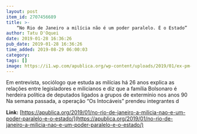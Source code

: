 ```yaml
---
layout: post
item_id: 2707456689
title: >-
    “No Rio de Janeiro a milícia não é um poder paralelo. É o Estado”
author: Tatu D'Oquei
date: 2019-01-28 16:36:26
pub_date: 2019-01-28 16:36:26
time_added: 2019-08-29 06:00:03
category: 
tags: []
image: https://i1.wp.com/apublica.org/wp-content/uploads/2019/01/ex-pm-estava-preso-quando-foi-homenageado-por-flavio-bolsonaro.jpg?fit=1110%2C550&ssl=1
---
```


Em entrevista, sociólogo que estuda as milícias há 26 anos explica as relações entre legisladores e milicianos e diz que a família Bolsonaro é herdeira política de deputados ligados a grupos de extermínio nos anos 90 Na semana passada, a operação “Os Intocáveis” prendeu integrantes d

**Link:** [https://apublica.org/2019/01/no-rio-de-janeiro-a-milicia-nao-e-um-poder-paralelo-e-o-estado/](https://apublica.org/2019/01/no-rio-de-janeiro-a-milicia-nao-e-um-poder-paralelo-e-o-estado/)


